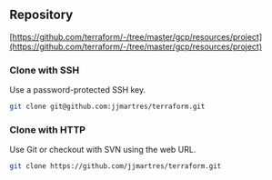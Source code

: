 ## Repository

[https://github.com/terraform/-/tree/master/gcp/resources/project](https://github.com/terraform/-/tree/master/gcp/resources/project)

### Clone with SSH
Use a password-protected SSH key.
```bash
git clone git@github.com:jjmartres/terraform.git
```

###  Clone with HTTP
Use Git or checkout with SVN using the web URL.
```bash
git clone https://github.com/jjmartres/terraform.git
```